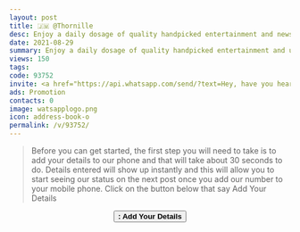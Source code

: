 ```yaml
---
layout: post
title: 🇯🇲 @Thornille 
desc: Enjoy a daily dosage of quality handpicked entertainment and news Via our WhatsApp Status updates
date: 2021-08-29
summary: Enjoy a daily dosage of quality handpicked entertainment and upto 90 % discount off local deals Via your whatsApp status, Thornille iD code is 93752 a proud member since
views: 150
tags: 
code: 93752
invite: <a href="https://api.whatsapp.com/send/?text=Hey, have you heard about this WhatsApp TV. Check out their website https://www.watsapp.tv and if you want to join use my code 93752 because I'm a member" class="page-scroll">Invite Friends</a>
ads: Promotion
contacts: 0
image: watsapplogo.png
icon: address-book-o
permalink: /v/93752/
---
```



>Before you can get started, the first step you will need to take is to add your details to our phone and that will take about 30 seconds to do. Details entered will show up instantly and this will allow you to start seeing our status on the next post once you add our number to your mobile phone. Click on the button below that say Add Your Details
   
<center><a href="/v/93752/signup" class="page-scroll"><button class="btn btn-outline btn-xl" id="#signup"><strong><i class="fa fa-address-book-o"></i> : Add Your Details</strong></button></a></center>
                            


